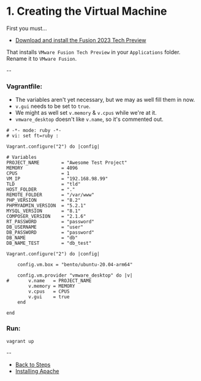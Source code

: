 # 1. Creating the Virtual Machine

First you must...

* [Download and install the Fusion 2023 Tech Preview](https://customerconnect.vmware.com/downloads/get-download?downloadGroup=FUS-TP2023)

That installs `VMware Fusion Tech Preview` in your `Applications` folder. Rename it to `VMware Fusion`.

--

### Vagrantfile:

* The variables aren't yet necessary, but we may as well fill them in now.
* `v.gui` needs to be set to `true`.
* We might as well set `v.memory` & `v.cpus` while we're at it.
* `vmware_desktop` doesn't like `v.name`, so it's commented out.

```
# -*- mode: ruby -*-
# vi: set ft=ruby :

Vagrant.configure("2") do |config|

# Variables
PROJECT_NAME        = "Awesome Test Project"
MEMORY              = 4096
CPUS                = 1
VM_IP               = "192.168.98.99"
TLD                 = "tld"
HOST_FOLDER         = "."
REMOTE_FOLDER       = "/var/www"
PHP_VERSION         = "8.2"
PHPMYADMIN_VERSION  = "5.2.1"
MYSQL_VERSION       = "8.1"
COMPOSER_VERSION    = "2.1.6"
RT_PASSWORD         = "password"
DB_USERNAME         = "user"
DB_PASSWORD         = "password"
DB_NAME             = "db"
DB_NAME_TEST        = "db_test"

Vagrant.configure("2") do |config|

	config.vm.box = "bento/ubuntu-20.04-arm64"

	config.vm.provider "vmware_desktop" do |v|
#		v.name   = PROJECT_NAME
		v.memory = MEMORY
		v.cpus   = CPUS
		v.gui    = true
	end

end
```

### Run:

```
vagrant up
```

--
* [Back to Steps](./00_Steps.md)
* [Installing Apache](./02_Apache.md)
